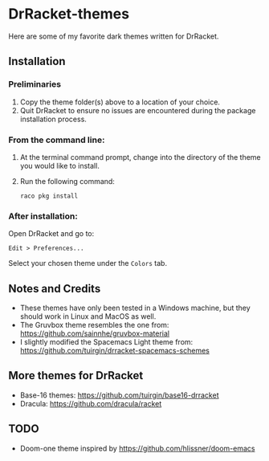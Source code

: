 # DrRacket-themes
Here are some of my favorite dark themes written for DrRacket.

## Installation
### Preliminaries
1. Copy the theme folder(s) above to a location of your choice.
2. Quit DrRacket to ensure no issues are encountered during the package installation process.

### From the command line:
1. At the terminal command prompt, change into the directory of the theme you would like to install.
2. Run the following command:

      ```console
     raco pkg install
      ```
### After installation:
Open DrRacket and go to:
```
Edit > Preferences...
```
Select your chosen theme under the `Colors` tab.

## Notes and Credits
- These themes have only been tested in a Windows machine, but they should work in Linux and MacOS as well.
- The Gruvbox theme resembles the one from:
https://github.com/sainnhe/gruvbox-material
- I slightly modified the Spacemacs Light theme from:
https://github.com/tuirgin/drracket-spacemacs-schemes

## More themes for DrRacket
- Base-16 themes: https://github.com/tuirgin/base16-drracket
- Dracula: https://github.com/dracula/racket

## TODO
- Doom-one theme inspired by https://github.com/hlissner/doom-emacs
